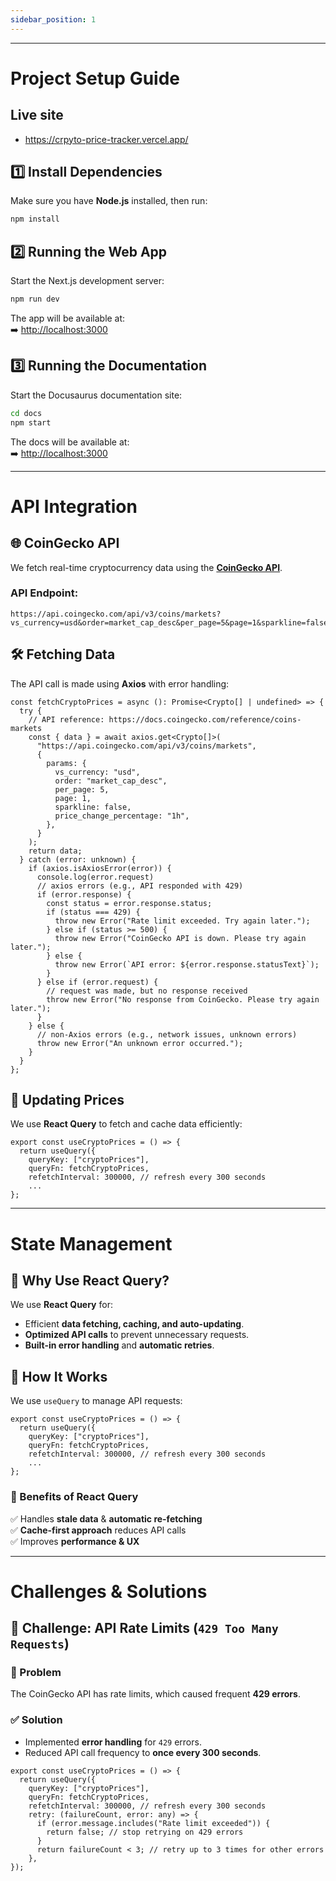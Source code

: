 ```yaml
---
sidebar_position: 1
---
```

---
# Project Setup Guide

## Live site
* https://crpyto-price-tracker.vercel.app/

## 1️⃣ Install Dependencies
Make sure you have **Node.js** installed, then run:

```sh
npm install
```

## 2️⃣ Running the Web App
Start the Next.js development server:

```sh
npm run dev
```
The app will be available at:  
➡️ [http://localhost:3000](http://localhost:3000)

## 3️⃣ Running the Documentation
Start the Docusaurus documentation site:

```sh
cd docs
npm start
```
The docs will be available at:  
➡️ [http://localhost:3000](http://localhost:3000)


---

# API Integration

## 🌐 CoinGecko API
We fetch real-time cryptocurrency data using the **[CoinGecko API](https://docs.coingecko.com/reference/coins-markets)**.

### API Endpoint:
```
https://api.coingecko.com/api/v3/coins/markets?vs_currency=usd&order=market_cap_desc&per_page=5&page=1&sparkline=false
```

## 🛠 Fetching Data
The API call is made using **Axios** with error handling:

```tsx
const fetchCryptoPrices = async (): Promise<Crypto[] | undefined> => {
  try {
    // API reference: https://docs.coingecko.com/reference/coins-markets
    const { data } = await axios.get<Crypto[]>(
      "https://api.coingecko.com/api/v3/coins/markets",
      {
        params: {
          vs_currency: "usd",
          order: "market_cap_desc",
          per_page: 5,
          page: 1,
          sparkline: false,
          price_change_percentage: "1h",
        },
      }
    );
    return data;
  } catch (error: unknown) {
    if (axios.isAxiosError(error)) {
      console.log(error.request)
      // axios errors (e.g., API responded with 429)
      if (error.response) {
        const status = error.response.status;
        if (status === 429) {
          throw new Error("Rate limit exceeded. Try again later.");
        } else if (status >= 500) {
          throw new Error("CoinGecko API is down. Please try again later.");
        } else {
          throw new Error(`API error: ${error.response.statusText}`);
        }
      } else if (error.request) {
        // request was made, but no response received
        throw new Error("No response from CoinGecko. Please try again later.");
      }
    } else {
      // non-Axios errors (e.g., network issues, unknown errors)
      throw new Error("An unknown error occurred.");
    }
  }
};
```

## 🔄 Updating Prices
We use **React Query** to fetch and cache data efficiently:

```tsx
export const useCryptoPrices = () => {
  return useQuery({
    queryKey: ["cryptoPrices"],
    queryFn: fetchCryptoPrices,
    refetchInterval: 300000, // refresh every 300 seconds
    ...
};
```

---

# State Management

## 🎯 Why Use React Query?
We use **React Query** for:
- Efficient **data fetching, caching, and auto-updating**.
- **Optimized API calls** to prevent unnecessary requests.
- **Built-in error handling** and **automatic retries**.

## 🔄 How It Works
We use `useQuery` to manage API requests:

```tsx
export const useCryptoPrices = () => {
  return useQuery({
    queryKey: ["cryptoPrices"],
    queryFn: fetchCryptoPrices,
    refetchInterval: 300000, // refresh every 300 seconds
    ...
};
```

### 🔹 Benefits of React Query
✅ Handles **stale data** & **automatic re-fetching**  
✅ **Cache-first approach** reduces API calls  
✅ Improves **performance & UX**  


---

# Challenges & Solutions

## 🚧 Challenge: API Rate Limits (`429 Too Many Requests`)

### 🔹 Problem
The CoinGecko API has rate limits, which caused frequent **429 errors**.

### ✅ Solution
- Implemented **error handling** for `429` errors.
- Reduced API call frequency to **once every 300 seconds**.

```tsx
export const useCryptoPrices = () => {
  return useQuery({
    queryKey: ["cryptoPrices"],
    queryFn: fetchCryptoPrices,
    refetchInterval: 300000, // refresh every 300 seconds
    retry: (failureCount, error: any) => {
      if (error.message.includes("Rate limit exceeded")) {
        return false; // stop retrying on 429 errors
      }
      return failureCount < 3; // retry up to 3 times for other errors
    },
});
```
